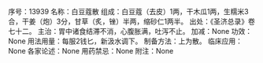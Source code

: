 序号：13939
名称：白豆蔻散
组成：白豆蔻（去皮）1两，干木瓜1两，生糯米3合，干姜（炮）3分，甘草（炙，锉）半两，缩砂仁1两半。
出处：《圣济总录》卷七十二。
主治：胃中诸食结滞不消，心腹胀满，吐泻不止。
加减：None
功效：None
用法用量：每服2钱匕，新汲水调下。
制备方法：上为散。
临床应用：None
各家论述：None
用药禁忌：None
附注：None
